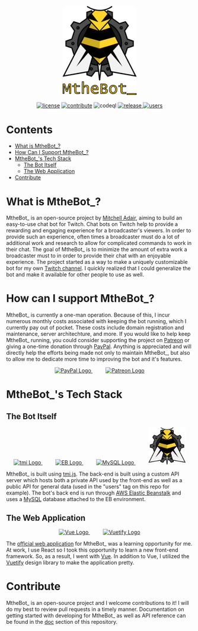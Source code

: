 <p align="center">
    <a href="https://bot.mtheb.tv">
        <img src='./assets/logo_text.png' width='200px' alt="MtheBot_ Logo"/>
    </a>
    </br></br>
    <a href="LICENSE"><img src='https://img.shields.io/apm/l/atomic-design-ui.svg' alt="license"></a>
    <a href="https://github.com/mitchwadair/mthebot/pulls"><img src='https://img.shields.io/badge/PRs-welcome-brightgreen.svg' alt="contribute"></a>
    <img src="https://github.com/mitchwadair/mthebot/workflows/CodeQL/badge.svg?branch=master" alt="codeql"/>
    <a href="https://github.com/mitchwadair/mthebot/releases">
        <img src='https://img.shields.io/github/release/mitchwadair/mthebot.svg' alt="release">
    </a>
    <a href="https://api.bot.mtheb.tv/users"><img src="https://img.shields.io/endpoint?url=https%3A%2F%2Fapi.bot.mtheb.tv%2Fusers%3Fjson" alt="users"/></a>
</p>

# Contents
- [What is MtheBot_?](#what-is-mthebot_)
- [How Can I Support MtheBot_?](#how-can-i-support-mthebot_)
- [MtheBot_'s Tech Stack](#mthebot_s-tech-stack)
  - [The Bot Itself](#the-bot-itself)
  - [The Web Application](#the-web-application)
- [Contribute](#contribute)

# What is MtheBot_?
MtheBot_ is an open-source project by [Mitchell Adair](https://github.com/mitchwadair), aiming to build an easy-to-use chat bot for Twitch.  Chat bots on Twitch help to provide a rewarding and engaging experience for a broadcaster's viewers. In order to provide such an experience, often times a broadcaster must do a lot of additional work and research to allow for complicated commands to work in their chat. The goal of MtheBot_ is to minimize the amount of extra work a broadcaster must to in order to provide their chat with an enjoyable experience.  The project started as a way to make a uniquely customizable bot for my own [Twitch channel](https://www.twitch.tv/mtheb). I quickly realized that I could generalize the bot and make it available for other people to use as well.

# How can I support MtheBot_?
MtheBot_ is currently a one-man operation.  Because of this, I incur numerous monthly costs associated with keeping the bot running, which I currently pay out of pocket.  These costs include domain registration and maintenance, server architechture, and more.  If you would like to help keep MtheBot_ running, you could consider supporting the project on [Patreon](https://www.patreon.com/mitchdev) or giving a one-time donation through [PayPal](https://www.paypal.com/cgi-bin/webscr?cmd=_donations&business=9WS3KJPAV8JDJ&item_name=Supporting+the+Development+of+MtheBot_&currency_code=USD&source=url). Anything is appreciated and will directly help the efforts being made not only to maintain MtheBot_, but also to allow me to dedicate more time to improving the bot and it's features.

<p align="center">
    <a href="https://www.paypal.com/cgi-bin/webscr?cmd=_donations&business=9WS3KJPAV8JDJ&item_name=Supporting+the+Development+of+MtheBot_&currency_code=USD&source=url">
        <img src="https://www.paypalobjects.com/webstatic/mktg/logo/pp_cc_mark_37x23.jpg" height="50px" alt="PayPal Logo">
    </a>
    &nbsp&nbsp&nbsp&nbsp&nbsp&nbsp&nbsp&nbsp
    <a href="https://www.patreon.com/mitchdev">
        <img src="https://c5.patreon.com/external/logo/become_a_patron_button.png" height="50px" alt="Patreon Logo">
    </a>
</p>

# MtheBot_'s Tech Stack
## The Bot Itself
<p align="center">
    <a href="https://tmijs.com/">
        <img src="https://avatars0.githubusercontent.com/u/17866914?s=200&v=4" height="100px" alt="tmi Logo"/>
    </a>
    &nbsp&nbsp&nbsp&nbsp&nbsp&nbsp&nbsp&nbsp
    <a href="https://aws.amazon.com/elasticbeanstalk/">
        <img src="https://d1.awsstatic.com/icons/console_elasticbeanstalk_icon.0f7eb0140e1ef6c718d3f806beb7183d06756901.png" height="100px" alt="EB Logo"/>
    </a>
    &nbsp&nbsp&nbsp&nbsp&nbsp&nbsp&nbsp&nbsp
    <a href="https://www.mysql.com/">
        <img src="https://www.mysql.com/common/logos/powered-by-mysql-167x86.png" height="100px" alt="MySQL Logo"/>
    </a>
    &nbsp&nbsp&nbsp&nbsp&nbsp&nbsp&nbsp&nbsp
    <img src="./assets/logo.png" height="100px" alt="MtheBot_ Logo"/>
</p>

MtheBot_ is built using [tmi.js](https://github.com/tmijs/tmi.js).  The back-end is built using a custom API server which hosts both a private API used by the front-end as well as a public API for general data (used in the "users" tag on this repo for example).  The bot's back end is run through [AWS Elastic Beanstalk](https://aws.amazon.com/elasticbeanstalk/) and uses a [MySQL](https://www.mysql.com/) database attached to the EB environment.

## The Web Application
<p align="center">
    <a href="https://vuejs.org/">
        <img src="https://vuejs.org/images/logo.png" height="100px" alt="Vue Logo"/>
    </a>
    &nbsp&nbsp&nbsp&nbsp&nbsp&nbsp&nbsp&nbsp
    <a href="https://vuetifyjs.com/">
        <img src="https://cdn.vuetifyjs.com/images/logos/vuetify-logo-light.png" height="100px" alt="Vuetify Logo"/>
    </a>
</p>

The [official web application](https://bot.mtheb.tv) for MtheBot_ was a learning opportunity for me. At work, I use React so I took this opportunity to learn a new front-end framework. So, as a result, I went with [Vue](https://vuejs.org/).  In addition to Vue, I utilized the [Vuetify](https://vuetifyjs.com/) design library to make the application pretty.

# Contribute
MtheBot_ is an open-source project and I welcome contributions to it!  I will do my best to review pull requests in a timely manner.  Documentation on getting started with developing for MtheBot_ as well as API reference can be found in the [doc](docs) section of this repository.
